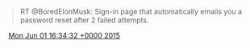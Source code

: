 > RT @BoredElonMusk: Sign\-in page that automatically emails you a password reset after 2 failed attempts\.

<img src="../../media/tweet.ico" width="12" /> [Mon Jun 01 16:34:32 +0000 2015](https://twitter.com/DromerDenker/status/605412119757103104)